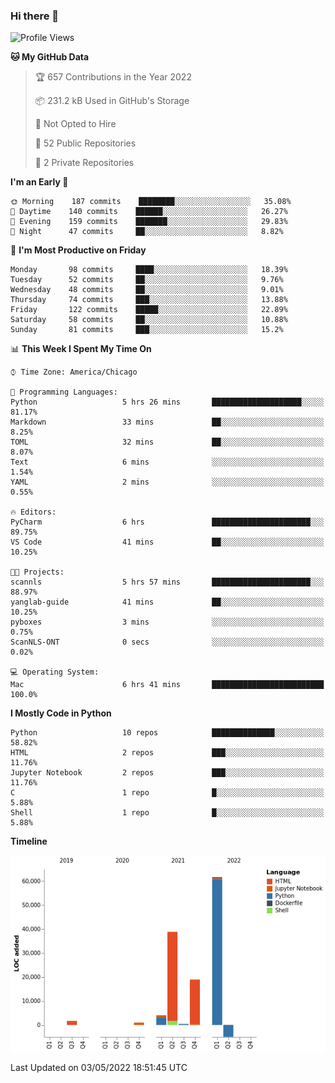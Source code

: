 ### Hi there 👋

<!--
**cauliyang/cauliyang** is a ✨ _special_ ✨ repository because its `README.md` (this file) appears on your GitHub profile.

Here are some ideas to get you started:

- 🔭 I’m currently working on ...
- 🌱 I’m currently learning ...
- 👯 I’m looking to collaborate on ...
- 🤔 I’m looking for help with ...
- 💬 Ask me about ...
- 📫 How to reach me: ...
- 😄 Pronouns: ...
- ⚡ Fun fact: ...
-->

<!--START_SECTION:waka-->
![Profile Views](http://img.shields.io/badge/Profile%20Views-0-blue)

**🐱 My GitHub Data** 

> 🏆 657 Contributions in the Year 2022
 > 
> 📦 231.2 kB Used in GitHub's Storage 
 > 
> 🚫 Not Opted to Hire
 > 
> 📜 52 Public Repositories 
 > 
> 🔑 2 Private Repositories  
 > 
**I'm an Early 🐤** 

```text
🌞 Morning    187 commits    ████████░░░░░░░░░░░░░░░░░   35.08% 
🌆 Daytime    140 commits    ██████░░░░░░░░░░░░░░░░░░░   26.27% 
🌃 Evening    159 commits    ███████░░░░░░░░░░░░░░░░░░   29.83% 
🌙 Night      47 commits     ██░░░░░░░░░░░░░░░░░░░░░░░   8.82%

```
📅 **I'm Most Productive on Friday** 

```text
Monday       98 commits     ████░░░░░░░░░░░░░░░░░░░░░   18.39% 
Tuesday      52 commits     ██░░░░░░░░░░░░░░░░░░░░░░░   9.76% 
Wednesday    48 commits     ██░░░░░░░░░░░░░░░░░░░░░░░   9.01% 
Thursday     74 commits     ███░░░░░░░░░░░░░░░░░░░░░░   13.88% 
Friday       122 commits    █████░░░░░░░░░░░░░░░░░░░░   22.89% 
Saturday     58 commits     ██░░░░░░░░░░░░░░░░░░░░░░░   10.88% 
Sunday       81 commits     ███░░░░░░░░░░░░░░░░░░░░░░   15.2%

```


📊 **This Week I Spent My Time On** 

```text
⌚︎ Time Zone: America/Chicago

💬 Programming Languages: 
Python                   5 hrs 26 mins       ████████████████████░░░░░   81.17% 
Markdown                 33 mins             ██░░░░░░░░░░░░░░░░░░░░░░░   8.25% 
TOML                     32 mins             ██░░░░░░░░░░░░░░░░░░░░░░░   8.07% 
Text                     6 mins              ░░░░░░░░░░░░░░░░░░░░░░░░░   1.54% 
YAML                     2 mins              ░░░░░░░░░░░░░░░░░░░░░░░░░   0.55%

🔥 Editors: 
PyCharm                  6 hrs               ██████████████████████░░░   89.75% 
VS Code                  41 mins             ██░░░░░░░░░░░░░░░░░░░░░░░   10.25%

🐱‍💻 Projects: 
scannls                  5 hrs 57 mins       ██████████████████████░░░   88.97% 
yanglab-guide            41 mins             ██░░░░░░░░░░░░░░░░░░░░░░░   10.25% 
pyboxes                  3 mins              ░░░░░░░░░░░░░░░░░░░░░░░░░   0.75% 
ScanNLS-ONT              0 secs              ░░░░░░░░░░░░░░░░░░░░░░░░░   0.02%

💻 Operating System: 
Mac                      6 hrs 41 mins       █████████████████████████   100.0%

```

**I Mostly Code in Python** 

```text
Python                   10 repos            ██████████████░░░░░░░░░░░   58.82% 
HTML                     2 repos             ███░░░░░░░░░░░░░░░░░░░░░░   11.76% 
Jupyter Notebook         2 repos             ███░░░░░░░░░░░░░░░░░░░░░░   11.76% 
C                        1 repo              █░░░░░░░░░░░░░░░░░░░░░░░░   5.88% 
Shell                    1 repo              █░░░░░░░░░░░░░░░░░░░░░░░░   5.88%

```


**Timeline**

![Chart not found](https://raw.githubusercontent.com/cauliyang/cauliyang/main/charts/bar_graph.png) 


 Last Updated on 03/05/2022 18:51:45 UTC
<!--END_SECTION:waka-->
